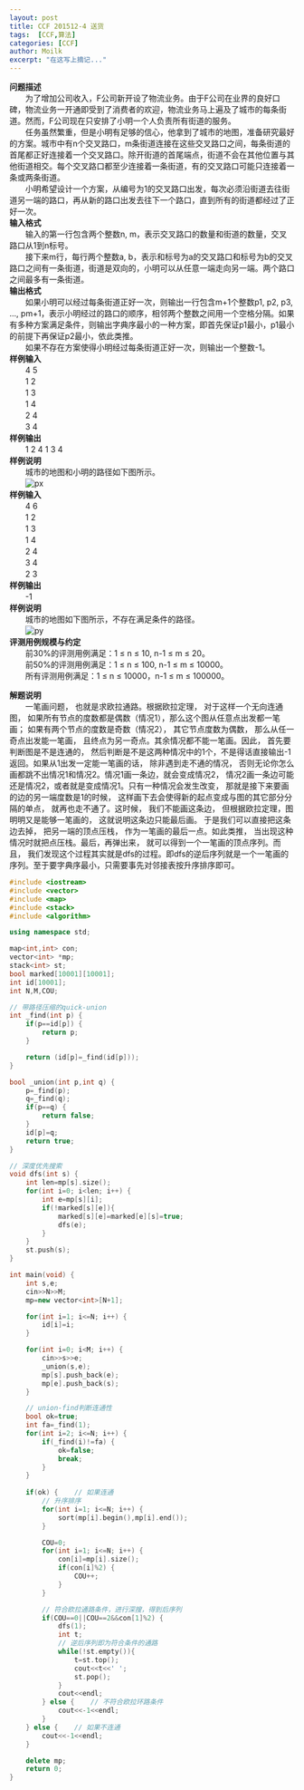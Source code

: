 ```yaml
---
layout: post
title: CCF 201512-4 送货
tags:  [CCF,算法]
categories: [CCF]
author: Moilk
excerpt: "在这写上摘记..."
---
```


**问题描述**  
　　为了增加公司收入，F公司新开设了物流业务。由于F公司在业界的良好口碑，物流业务一开通即受到了消费者的欢迎，物流业务马上遍及了城市的每条街道。然而，F公司现在只安排了小明一个人负责所有街道的服务。  
　　任务虽然繁重，但是小明有足够的信心，他拿到了城市的地图，准备研究最好的方案。城市中有n个交叉路口，m条街道连接在这些交叉路口之间，每条街道的首尾都正好连接着一个交叉路口。除开街道的首尾端点，街道不会在其他位置与其他街道相交。每个交叉路口都至少连接着一条街道，有的交叉路口可能只连接着一条或两条街道。  
　　小明希望设计一个方案，从编号为1的交叉路口出发，每次必须沿街道去往街道另一端的路口，再从新的路口出发去往下一个路口，直到所有的街道都经过了正好一次。  
**输入格式**  
　　输入的第一行包含两个整数n, m，表示交叉路口的数量和街道的数量，交叉路口从1到n标号。  
　　接下来m行，每行两个整数a, b，表示和标号为a的交叉路口和标号为b的交叉路口之间有一条街道，街道是双向的，小明可以从任意一端走向另一端。两个路口之间最多有一条街道。  
**输出格式**  
　　如果小明可以经过每条街道正好一次，则输出一行包含m+1个整数p1, p2, p3, ..., pm+1，表示小明经过的路口的顺序，相邻两个整数之间用一个空格分隔。如果有多种方案满足条件，则输出字典序最小的一种方案，即首先保证p1最小，p1最小的前提下再保证p2最小，依此类推。  
　　如果不存在方案使得小明经过每条街道正好一次，则输出一个整数-1。  
**样例输入**  
　　4 5  
　　1 2  
　　1 3  
　　1 4  
　　2 4  
　　3 4  
**样例输出**  
　　1 2 4 1 3 4  
**样例说明**  
　　城市的地图和小明的路径如下图所示。  
　　![px]({{site.baseurl}}/assets/images/ccf/px.png)  
**样例输入**  
　　4 6  
　　1 2  
　　1 3  
　　1 4  
　　2 4  
　　3 4  
　　2 3  
**样例输出**  
　　-1  
**样例说明**  
　　城市的地图如下图所示，不存在满足条件的路径。  
　　![py]({{site.baseurl}}/assets/images/ccf/py.png)  
**评测用例规模与约定**  
　　前30%的评测用例满足：1 ≤ n ≤ 10, n-1 ≤ m ≤ 20。  
　　前50%的评测用例满足：1 ≤ n ≤ 100, n-1 ≤ m ≤ 10000。  
　　所有评测用例满足：1 ≤ n ≤ 10000，n-1 ≤ m ≤ 100000。  

**解题说明**  
　　一笔画问题， 也就是求欧拉通路。根据欧拉定理， 对于这样一个无向连通图， 如果所有节点的度数都是偶数（情况1），那么这个图从任意点出发都一笔画； 如果有两个节点的度数是奇数（情况2）， 其它节点度数为偶数， 那么从任一奇点出发能一笔画， 且终点为另一奇点。其余情况都不能一笔画。因此， 首先要判断图是不是连通的， 然后判断是不是这两种情况中的1个，不是得话直接输出-1返回。如果从1出发一定能一笔画的话， 除非遇到走不通的情况， 否则无论你怎么画都跳不出情况1和情况2。情况1画一条边，就会变成情况2， 情况2画一条边可能还是情况2，或者就是变成情况1。只有一种情况会发生改变， 那就是接下来要画的边的另一端度数是1的时候， 这样画下去会使得新的起点变成与图的其它部分分隔的单点， 就再也走不通了。这时候， 我们不能画这条边， 但根据欧拉定理，图明明又是能够一笔画的， 这就说明这条边只能最后画。 于是我们可以直接把这条边去掉， 把另一端的顶点压栈， 作为一笔画的最后一点。如此类推， 当出现这种情况时就把点压栈。最后，再弹出来， 就可以得到一个一笔画的顶点序列。而且， 我们发现这个过程其实就是dfs的过程。即dfs的逆后序列就是一个一笔画的序列。至于要字典序最小，只需要事先对邻接表按升序排序即可。  

```cpp
#include <iostream>
#include <vector>
#include <map>
#include <stack>
#include <algorithm>

using namespace std;

map<int,int> con;
vector<int> *mp;
stack<int> st;
bool marked[10001][10001];
int id[10001];
int N,M,COU;

// 带路径压缩的quick-union 
int _find(int p) {
	if(p==id[p]) {
		return p;
	}

	return (id[p]=_find(id[p]));
}

bool _union(int p,int q) {
	p=_find(p);
	q=_find(q);
	if(p==q) {
		return false;
	}
	id[p]=q;
	return true;
}

// 深度优先搜索 
void dfs(int s) {
	int len=mp[s].size();
	for(int i=0; i<len; i++) {
		int e=mp[s][i];
		if(!marked[s][e]){
			marked[s][e]=marked[e][s]=true;
			dfs(e);
		}
	}
	st.push(s);
}

int main(void) {
	int s,e;
	cin>>N>>M;
	mp=new vector<int>[N+1];

	for(int i=1; i<=N; i++) {
		id[i]=i;
	}

	for(int i=0; i<M; i++) {
		cin>>s>>e;
		_union(s,e);
		mp[s].push_back(e);
		mp[e].push_back(s);
	}

	// union-find判断连通性 
	bool ok=true;
	int fa=_find(1);
	for(int i=2; i<=N; i++) {
		if(_find(i)!=fa) {
			ok=false;
			break;
		}
	}
	
	if(ok) {	// 如果连通 
		// 升序排序 
		for(int i=1; i<=N; i++) {
			sort(mp[i].begin(),mp[i].end());
		}

		COU=0;
		for(int i=1; i<=N; i++) {
			con[i]=mp[i].size();
			if(con[i]%2) {
				COU++;
			}
		}

		// 符合欧拉通路条件，进行深搜，得到后序列 
		if(COU==0||COU==2&&con[1]%2) {
			dfs(1);
			int t;
			// 逆后序列即为符合条件的通路 
			while(!st.empty()){
				t=st.top();
				cout<<t<<' ';
				st.pop();
			}
			cout<<endl;
		} else {	// 不符合欧拉环路条件 
			cout<<-1<<endl;
		}
	} else {	// 如果不连通 
		cout<<-1<<endl;
	}

	delete mp;
	return 0;
}
```